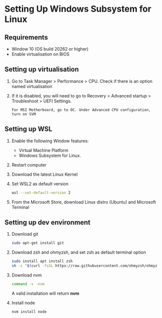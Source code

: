 # Setting Up Windows Subsystem for Linux

## Requirements

- Window 10 (OS build 20262 or higher)
- Enable virtualisation on BIOS

## Setting up virtualisation

1. Go to Task Manager > Performance > CPU. Check if there is an option named virtualisation
2. If it is disabled, you will need to go to Recovery > Advanced startup > Troubleshoot > UEFI Settings.

   `For MSI Motherboard, go to OC. Under Advanced CPU configuration, turn on SVM`

## Setting up WSL

1. Enable the following Window features:
   - Virtual Machine Platform
   - Windows Subsystem for Linux.
2. Restart computer
3. Download the latest Linux Kernel
4. Set WSL2 as default version

   ```bash
   wsl --set-default-version 2
   ```

5. From the Microsoft Store, download Linux distro (Ubuntu) and Microsoft Terminal

## Setting up dev environment

1. Download git

   ```bash
   sudo apt-get install git
   ```

2. Download zsh and ohmyzsh, and set zsh as default terminal option

   ```bash
   sudo install apt install zsh
   sh -c "$(curl -fsSL https://raw.githubusercontent.com/ohmyzsh/ohmyzsh/master/tools/install.sh)"
   ```

3. Download nvm

   ```bash
   command -v -nvm
   ```

   A valid installation will return **nvm**

4. Install node

   ```bash
   nvm install node
   ```
